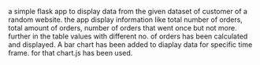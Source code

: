 a simple flask app to display data from the given dataset of customer of a random website. the app display information like total number of orders, total amount of orders, number of orders that went once but not more. further in the table values with different no. of orders has been calculated and displayed. A bar chart has been added to diaplay data for specific time frame. for that chart.js has been used.
